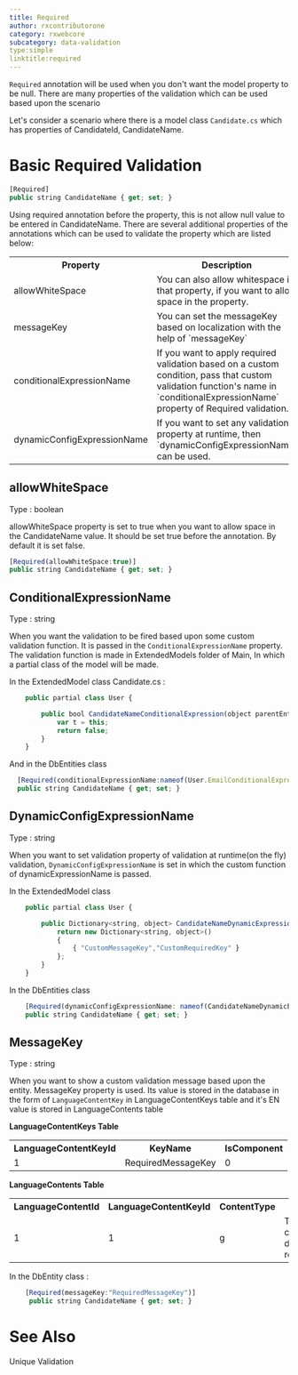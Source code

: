 ```yaml
---
title: Required
author: rxcontributorone
category: rxwebcore
subcategory: data-validation
type:simple
linktitle:required  
---
```


`Required` annotation will be used when you don't want the model property to be null. There are many properties of the validation which can be used based upon the scenario 

Let's consider a scenario where there is a model class `Candidate.cs` which has properties of  CandidateId, CandidateName.

# Basic Required Validation

````js
[Required]
public string CandidateName { get; set; }
````

Using required annotation before the property, this is not allow null value to be entered in CandidateName. There are several additional properties of the annotations which can be used to validate the property which are listed below:

<table class="table table bordered">
<tr><th>Property</th><th>Description</th><th>Syntax</th></tr>
<tr>
<td>allowWhiteSpace</td>
<td>You can also allow whitespace in that property, if you want to allow space in the property.</td>
<td>[Required(allowWhiteSpace: true)]</td>
</tr>
<tr>
<td>messageKey</td>
<td>You can set the messageKey based on localization with the help of `messageKey`</td>
<td>[Required(messageKey: "requiredMessageKey" )]</td>
</tr>
<tr>
<td>conditionalExpressionName</td>
<td>If you want to apply required validation based on a custom condition, pass that custom validation function's name in `conditionalExpressionName` property of Required validation. </td>
<td>| [Required(conditionalExpressionName:nameof(User.EmailConditionalExpression))] </td>
</tr>
<tr>
<td>dynamicConfigExpressionName</td>
<td>If you want to set any validation property at runtime, then `dynamicConfigExpressionName` can be used.</td>
<td> [Required(dynamicConfigExpressionName:nameof(EmailDynamicExpression))] </td>
</tr>
</table>

## allowWhiteSpace
Type : boolean

allowWhiteSpace property is set to true when you want to allow space in the CandidateName value. It should be set true before the annotation. By default it is set false.  

````js
[Required(allowWhiteSpace:true)]
public string CandidateName { get; set; }
````

## ConditionalExpressionName
Type : string
    
When you want the validation to be fired based upon some custom validation function. It is passed in the `ConditionalExpressionName` property.
The validation function is made in ExtendedModels folder of Main, In which a partial class of the model will be made.

In the ExtendedModel class
Candidate.cs :

````js
    public partial class User {

        public bool CandidateNameConditionalExpression(object parentEntity = null) {
            var t = this;
            return false;
        }
    }
````

And in the DbEntities class

````js
  [Required(conditionalExpressionName:nameof(User.EmailConditionalExpression))]
  public string CandidateName { get; set; }
````

## DynamicConfigExpressionName
Type : string

When you want to set validation property of validation at runtime(on the fly) validation, `DynamicConfigExpressionName` is set in which the custom function of dynamicExpressionName is passed.

In the ExtendedModel class

````js
    public partial class User {

        public Dictionary<string, object> CandidateNameDynamicExpression(object parentEntity = null) {
            return new Dictionary<string, object>()
            {
                { "CustomMessageKey","CustomRequiredKey" }
            };
        }
    }

````

In the DbEntities class

````js
    [Required(dynamicConfigExpressionName: nameof(CandidateNameDynamicExpression))]
    public string CandidateName { get; set; }
````

## MessageKey
Type : string

When you want to show a custom validation message based upon the entity. MessageKey property is used. Its value is stored in the database in the form of `LanguageContentKey` in LanguageContentKeys table and it's EN value is stored in LanguageContents table

**LanguageContentKeys Table**

<table class="table table-bordered">
<tr><th>LanguageContentKeyId</th><th>KeyName</th><th>IsComponent</th></tr>
<tr><td>1</td><td>RequiredMessageKey</td><td>0</td>
</table>

**LanguageContents Table**

<table class="table table-bordered">
<tr><th>LanguageContentId</th><th>LanguageContentKeyId</th><th>ContentType</th><th>En</th><th>Fr</th></tr>
<tr><td>1</td><td>1</td><td>g</td><td>This candidate data is required</td><td>NULL</td></tr>
</table>

In the DbEntity class : 

````js
    [Required(messageKey:"RequiredMessageKey")]
     public string CandidateName { get; set; }
````

# See Also
Unique Validation